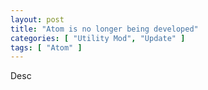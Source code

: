 ```yaml
---
layout: post
title: "Atom is no longer being developed"
categories: [ "Utility Mod", "Update" ]
tags: [ "Atom" ]
---
```


Desc
